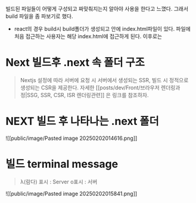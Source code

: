빌드된 파일들이 어떻게 구성되고 짜맞춰지는지 알아야 사용을 한다고 느꼈다. 그래서 build 파일을 좀 파보기로 했다.

* react의 경우 build시 build폴더가 생성되고 안에 index.html파일이 있다. 파일에 처음 접근하는 사용자는 해당 index.html에 접근하게 된다. 이후로는 


# Next 빌드후 .next 속 폴더 구조
> Nextjs 설정에 따라 서버에 요청 시 서버에서 생성되는 SSR, 빌드 시 정적으로 생성되는 CSR을 제공한다. 자세한  [[posts/dev/Front/브라우저 렌더링과정|SSG, SSR, CSR, ISR 렌더링관련]] 은 링크를 참조하자.


# NEXT 빌드 후 나타나는 .next 폴더
![[public/image/Pasted image 20250202014616.png]]

# 빌드 terminal message
> λ(람다) 표시 : Server
> o표시 : 서버


![[public/image/Pasted image 20250202015841.png]]